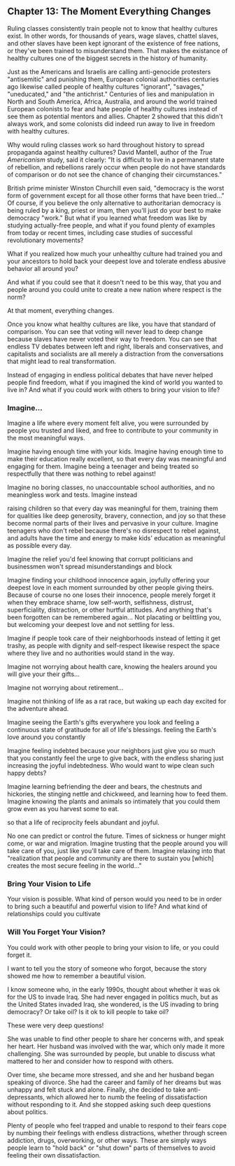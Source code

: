 ## Chapter 13: The Moment Everything Changes

Ruling classes consistently train people not to know that healthy cultures exist. In other words, for thousands of years, wage slaves, chattel slaves, and other slaves have been kept ignorant of the existence of free nations, or they've been trained to misunderstand them. That makes the existance of healthy cultures one of the biggest secrets in the history of humanity.

Just as the Americans and Israelis are calling anti-genocide protesters "antisemitic" and punishing them, European colonial authorities centuries ago likewise called people of healthy cultures "ignorant", "savages," "uneducated," and "the antichrist." Centuries of lies and manipulation in North and South America, Africa, Australia, and around the world trained European colonists to fear and hate people of healthy cultures instead of see them as potential mentors and allies. Chapter 2 showed that this didn't always work, and some colonists did indeed run away to live in freedom with healthy cultures.

Why would ruling classes work so hard throughout history to spread propaganda against healthy cultures? David Mantell, author of the _True Americanism_ study, said it clearly: "It is difficult to live in a permanent state of rebellion, and rebellions rarely occur when people do not have standards of comparison or do not see the chance of changing their circumstances."

British prime minister Winston Churchill even said, "democracy is the worst form of government except for all those other forms that have been tried..." Of course, if you believe the only alternative to authoritarian democracy is being ruled by a king, priest or imam, then you'll just do your best to make democracy "work." But what if you learned what freedom was like by studying actually-free people, and what if you found plenty of examples from today or recent times, including case studies of successful revolutionary movements?

What if you realized how much your unhealthy culture had trained you and your ancestors to hold back your deepest love and tolerate endless abusive behavior all around you?

And what if you could see that it doesn't need to be this way, that you and people around you could unite to create a new nation where respect is the norm?

At that moment, everything changes.

Once you know what healthy cultures are like, you have that standard of comparison. You can see that voting will never lead to deep change because slaves have never voted their way to freedom. You can see that endless TV debates between left and right, liberals and conservatives, and capitalists and socialists are all merely a distraction from the conversations that might lead to real transformation.

Instead of engaging in endless political debates that have never helped people find freedom, what if you imagined the kind of world you wanted to live in? And what if you could work with others to bring your vision to life?

### Imagine...

Imagine a life where every moment felt alive, you were surrounded by people you trusted and liked, and free to contribute to your community in the most meaningful ways.





Imagine having enough time with your kids. Imagine having enough time to make their education really excellent, so that every day was meaningful and engaging for them.
Imagine being a teenager and being treated so respectfully that there was nothing to rebel against! 

Imagine no boring classes, no unaccountable school authorities, and no meaningless work and tests. Imagine instead 


raising children so that every day was meaningful for them, training them for qualities like deep generosity, bravery, connection, and joy so that these become normal parts of their lives and pervasive in your culture. Imagine teenagers who don't rebel because there's no disrespect to rebel against, and adults have the time and energy to make kids' education as meaningful as possible every day.

Imagine the relief you'd feel knowing that corrupt politicians and businessmen won't spread misunderstandings and block 

Imagine finding your childhood innocence again, joyfully offering your deepest love in each moment surrounded by other people giving theirs. Because of course no one loses their innocence, people merely forget it when they embrace shame, low self-worth, selfishness, distrust, superficiality, distraction, or other hurtful attitudes. And anything that's been forgotten can be remembered again...
Not placating or belittling you, but welcoming your deepest love and not settling for less.

Imagine if people took care of their neighborhoods instead of letting it get trashy, as people with dignity and self-respect likewise respect the space where they live and no authorities would stand in the way.

Imagine not worrying about health care, knowing the healers around you will give your their gifts...

Imagine not worrying about retirement...

Imagine not thinking of life as a rat race, but waking up each day excited for the adventure ahead.

Imagine seeing the Earth's gifts everywhere you look and feeling a continuous state of gratitude for all of life's blessings.  feeling the Earth's love around you constantly

Imagine feeling indebted because your neighbors just give you so much that you constantly feel the urge to give back, with the endless sharing just increasing the joyful indebtedness. Who would want to wipe clean such happy debts? 

Imagine learning befriending the deer and bears, the chestnuts and hickories, the stinging nettle and chickweed, and learning how to feed them. Imagine knowing the plants and animals so intimately that you could them grow even as you harvest some to eat.

so that a life of reciprocity feels abundant and joyful.

No one can predict or control the future. Times of sickness or hunger might come, or war and migration. Imagine trusting that the people around you will take care of you, just like you'll take care of them. Imagine relaxing into that "realization that people and community are there to sustain you [which] creates the most secure feeling in the world..." 

### Bring Your Vision to Life

Your vision is possible. What kind of person would you need to be in order to bring such a beautiful and powerful vision to life? And what kind of relationships could you cultivate 












### Will You Forget Your Vision?

You could work with other people to bring your vision to life, or you could forget it.

I want to tell you the story of someone who forgot, because the story showed me how to remember a beautiful vision.

I know someone who, in the early 1990s, thought about whether it was ok for the US to invade Iraq. She had never engaged in politics much, but as the United States invaded Iraq, she wondered, is the US invading to bring democracy? Or take oil? Is it ok to kill people to take oil?

These were very deep questions! 

She was unable to find other people to share her concerns with, and speak her heart. Her husband was involved with the war, which only made it more challenging. She was surrounded by people, but unable to discuss what mattered to her and consider how to respond with others.

Over time, she became more stressed, and she and her husband began speaking of divorce. She had the career and family of her dreams but was unhappy and felt stuck and alone. Finally, she decided to take anti-depressants, which allowed her to numb the feeling of dissatisfaction without responding to it. And she stopped asking such deep questions about politics.

Plenty of people who feel trapped and unable to respond to their fears cope by numbing their feelings with endless distractions, whether through screen addiction, drugs, overworking, or other ways. These are simply ways people learn to "hold back" or "shut down" parts of themselves to avoid feeling their own dissatisfaction.


<div style="break-after:page"></div>
